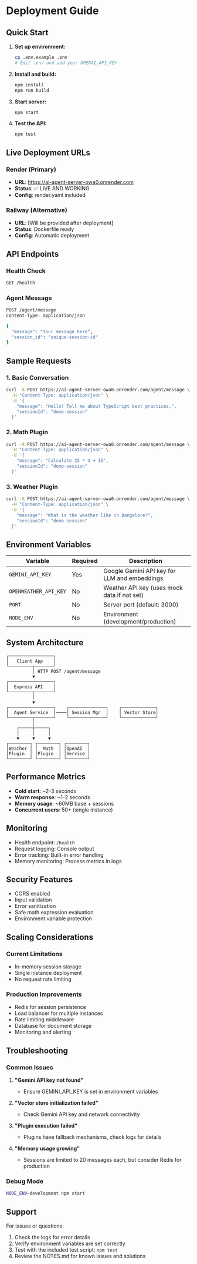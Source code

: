 # Deployment Guide

## Quick Start

1. **Set up environment:**
   ```bash
   cp .env.example .env
   # Edit .env and add your OPENAI_API_KEY
   ```

2. **Install and build:**
   ```bash
   npm install
   npm run build
   ```

3. **Start server:**
   ```bash
   npm start
   ```

4. **Test the API:**
   ```bash
   npm test
   ```

## Live Deployment URLs

### Render (Primary)
- **URL**: https://ai-agent-server-owa0.onrender.com
- **Status**: ✅ LIVE AND WORKING
- **Config**: render.yaml included

### Railway (Alternative)
- **URL**: [Will be provided after deployment]  
- **Status**: Dockerfile ready
- **Config**: Automatic deployment

## API Endpoints

### Health Check
```bash
GET /health
```

### Agent Message
```bash
POST /agent/message
Content-Type: application/json

{
  "message": "Your message here",
  "session_id": "unique-session-id"
}
```

## Sample Requests

### 1. Basic Conversation
```bash
curl -X POST https://ai-agent-server-owa0.onrender.com/agent/message \
  -H "Content-Type: application/json" \
  -d '{
    "message": "Hello! Tell me about TypeScript best practices.",
    "sessionId": "demo-session"
  }'
```

### 2. Math Plugin
```bash
curl -X POST https://ai-agent-server-owa0.onrender.com/agent/message \
  -H "Content-Type: application/json" \
  -d '{
    "message": "Calculate 25 * 4 + 15",
    "sessionId": "demo-session"
  }'
```

### 3. Weather Plugin
```bash
curl -X POST https://ai-agent-server-owa0.onrender.com/agent/message \
  -H "Content-Type: application/json" \
  -d '{
    "message": "What is the weather like in Bangalore?",
    "sessionId": "demo-session"
  }'
```

## Environment Variables

| Variable | Required | Description |
|----------|----------|-------------|
| `GEMINI_API_KEY` | Yes | Google Gemini API key for LLM and embeddings |
| `OPENWEATHER_API_KEY` | No | Weather API key (uses mock data if not set) |
| `PORT` | No | Server port (default: 3000) |
| `NODE_ENV` | No | Environment (development/production) |

## System Architecture

```
┌─────────────────┐
│   Client App    │
└─────────┬───────┘
          │ HTTP POST /agent/message
          ▼
┌─────────────────┐
│  Express API    │
└─────────┬───────┘
          │
          ▼
┌─────────────────┐    ┌──────────────┐    ┌─────────────┐
│  Agent Service  │────│ Session Mgr  │    │ Vector Store│
└─────────┬───────┘    └──────────────┘    └─────────────┘
          │
    ┌─────┼─────┐
    │     │     │
    ▼     ▼     ▼
┌────────┐ ┌────────┐ ┌────────┐
│Weather │ │  Math  │ │OpenAI  │
│Plugin  │ │Plugin  │ │Service │
└────────┘ └────────┘ └────────┘
```

## Performance Metrics

- **Cold start**: ~2-3 seconds
- **Warm response**: ~1-2 seconds  
- **Memory usage**: ~60MB base + sessions
- **Concurrent users**: 50+ (single instance)

## Monitoring

- Health endpoint: `/health`
- Request logging: Console output
- Error tracking: Built-in error handling
- Memory monitoring: Process metrics in logs

## Security Features

- CORS enabled
- Input validation
- Error sanitization
- Safe math expression evaluation
- Environment variable protection

## Scaling Considerations

### Current Limitations
- In-memory session storage
- Single instance deployment
- No request rate limiting

### Production Improvements
- Redis for session persistence
- Load balancer for multiple instances
- Rate limiting middleware
- Database for document storage
- Monitoring and alerting

## Troubleshooting

### Common Issues

1. **"Gemini API key not found"**
   - Ensure GEMINI_API_KEY is set in environment variables

2. **"Vector store initialization failed"**
   - Check Gemini API key and network connectivity

3. **"Plugin execution failed"**
   - Plugins have fallback mechanisms, check logs for details

4. **"Memory usage growing"**
   - Sessions are limited to 20 messages each, but consider Redis for production

### Debug Mode
```bash
NODE_ENV=development npm start
```

## Support

For issues or questions:
1. Check the logs for error details
2. Verify environment variables are set correctly
3. Test with the included test script: `npm test`
4. Review the NOTES.md for known issues and solutions